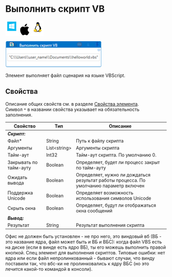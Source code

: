 # Выполнить скрипт VB

![](<../../../.gitbook/assets/image (100) (1) (1) (1) (1) (1) (1) (10) (160).png>)

![](<../../../.gitbook/assets/invoke_vbs.png>)

Элемент выполняет файл сценария на языке VBScript.

## Свойства

Описание общих свойств см. в разделе [Свойства элемента](https://docs.primo-rpa.ru/primo-rpa/primo-studio/process/elements#svoistva-elementa).\
Символ `*` в названии свойства указывает на обязательность заполнения.

| Свойство  | Тип    | Описание                              |
| --------- | ------ | ------------------------------------- |
| ***Скрипт:*** | |                                          |
| Файл\*    | String | Путь к файлу скрипта                  |
| Аргументы | List\<string\> | Аргументы скрипта             |
| Тайм-аут  | Int32  | Тайм-аут скрипта. По умолчанию 0.     |
| Закрывать по тайм-ауту | Boolean | Определяет, будет ли процесс закрыт по тайм-ауту |
| Ожидать вывода | Boolean | Определяет, нужно ли дождаться результат работы процесса. По умолчанию параметр включен |
| Поддержка Unicode | Boolean | Определяет возможность использования символов Unicode |
| Скрыть окна | Boolean | Определяет, будут ли отображаться окна сообщений |
| ***Вывод:*** | |  |
| Результат | String | Результат выполнения скрипта |


Офис не должен быть установлен - не про него, это виндовый вб (ВБ - это название ядра, файл может быть и ВБ и ВБС): когда файл VBS есть на диске (если в винде есть ядро ВБ), ты его можешь выполнить правой кнопкой. Спец элемент для выполнения скриптов. 
Типовые ошибки: нет ядра или если файл непролинкованный - бывают случаи, что винду поставили так, что вбс-ки не пролинковались к ядру ВБС (но это лечится какой-то командой в консоли). 

